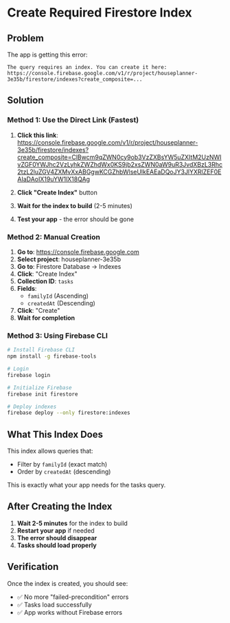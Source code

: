 # Create Required Firestore Index

## Problem
The app is getting this error:
```
The query requires an index. You can create it here: https://console.firebase.google.com/v1/r/project/houseplanner-3e35b/firestore/indexes?create_composite=...
```

## Solution

### Method 1: Use the Direct Link (Fastest)
1. **Click this link**: https://console.firebase.google.com/v1/r/project/houseplanner-3e35b/firestore/indexes?create_composite=ClBwcm9qZWN0cy9ob3VzZXBsYW5uZXItM2UzNWIvZGF0YWJhc2VzLyhkZWZhdWx0KS9jb2xsZWN0aW9uR3JvdXBzL3Rhc2tzL2luZGV4ZXMvXxABGgwKCGZhbWlseUlkEAEaDQoJY3JlYXRlZEF0EAIaDAoIX19uYW1lX18QAg

2. **Click "Create Index"** button
3. **Wait for the index to build** (2-5 minutes)
4. **Test your app** - the error should be gone

### Method 2: Manual Creation
1. **Go to**: https://console.firebase.google.com
2. **Select project**: houseplanner-3e35b
3. **Go to**: Firestore Database → Indexes
4. **Click**: "Create Index"
5. **Collection ID**: `tasks`
6. **Fields**:
   - `familyId` (Ascending)
   - `createdAt` (Descending)
7. **Click**: "Create"
8. **Wait for completion**

### Method 3: Using Firebase CLI
```bash
# Install Firebase CLI
npm install -g firebase-tools

# Login
firebase login

# Initialize Firebase
firebase init firestore

# Deploy indexes
firebase deploy --only firestore:indexes
```

## What This Index Does
This index allows queries that:
- Filter by `familyId` (exact match)
- Order by `createdAt` (descending)

This is exactly what your app needs for the tasks query.

## After Creating the Index
1. **Wait 2-5 minutes** for the index to build
2. **Restart your app** if needed
3. **The error should disappear**
4. **Tasks should load properly**

## Verification
Once the index is created, you should see:
- ✅ No more "failed-precondition" errors
- ✅ Tasks load successfully
- ✅ App works without Firebase errors



